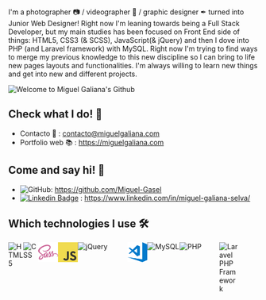 I'm a photographer 📷 / videographer 🎥 / graphic designer ✒ turned into Junior Web Designer! Right now I'm leaning towards being a Full Stack Developer, but my main studies has been focused on Front End side of things: HTML5, CSS3 (& SCSS), JavaScript(& jQuery) and then I dove into PHP (and Laravel framework) with MySQL. Right now I'm trying to find ways to merge my previous knowledge to this new discipline so I can bring to life new pages layouts and functionalities. I'm always willing to learn new things and get into new and different projects.


![Welcome to Miguel Galiana's Github](https://www.miguelgaliana.com/miguelgaliana.gif)

## Check what I do! 🎨

- Contacto 📩       : contacto@miguelgaliana.com
- Portfolio web 📚  : https://miguelgaliana.com

##  Come and say hi! 🤙

- ![GitHub](https://img.shields.io/badge/-GitHub-181717?style=flat-square&logo=github): https://github.com/Miguel-Gasel
- [![Linkedin Badge](https://img.shields.io/badge/-Miguel.Galiana-blue?style=flat-square&logo=Linkedin&logoColor=white&link=https://www.linkedin.com/in/miguel-galiana-selva/)](https://www.linkedin.com/in/miguel-galiana-selva/)           : https://www.linkedin.com/in/miguel-galiana-selva/


## Which technologies I use 🛠

<img align="left" alt="HTML5" width="30px" src="https://3.bp.blogspot.com/-pxR8u1KJTW8/XIb7zIKqqQI/AAAAAAAAIrA/KDNONkGKj-EDm1vadBqJbxMg64oi0LVXgCK4BGAYYCw/s640/logo%2Bhtml5.png" />

<img align="left" alt="CSS" width="30px" src="https://3.bp.blogspot.com/-oRSUw_TmO9o/XIb61m88fcI/AAAAAAAAIq0/vnxl2zzsXEQsnHI2fH4GjKu_ZT0urRo4wCK4BGAYYCw/s640/icon%2Bcss%2B3.png" />

<img align="left" alt="Sass" width="40px" src="https://raw.githubusercontent.com/github/explore/80688e429a7d4ef2fca1e82350fe8e3517d3494d/topics/sass/sass.png" />

<img align="left" alt="JavaScript" width="40px" src="https://raw.githubusercontent.com/github/explore/80688e429a7d4ef2fca1e82350fe8e3517d3494d/topics/javascript/javascript.png" />

<img align="left" alt="jQuery" width="100px" src="https://upload.wikimedia.org/wikipedia/commons/thumb/f/fd/JQuery-Logo.svg/1280px-JQuery-Logo.svg.png" />

<img align="left" alt="Visual Studio Code" width="40px" src="https://raw.githubusercontent.com/github/explore/80688e429a7d4ef2fca1e82350fe8e3517d3494d/topics/visual-studio-code/visual-studio-code.png" />

<img align="left" alt="MySQL" width="65px" src="http://1000marcas.net/wp-content/uploads/2020/11/MySQL-logo.png" />

<img align="left" alt="PHP" width="80px" src="https://upload.wikimedia.org/wikipedia/commons/thumb/2/27/PHP-logo.svg/1280px-PHP-logo.svg.png" />

<img align="left" alt="Laravel PHP Framework" width="40px" src="https://upload.wikimedia.org/wikipedia/commons/thumb/9/9a/Laravel.svg/1200px-Laravel.svg.png" />
